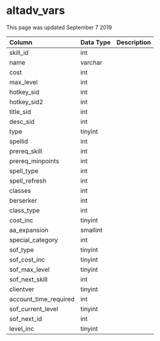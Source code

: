 # altadv\_vars

This page was updated September 7 2019

| Column | Data Type | Description |
| :--- | :--- | :--- |
| skill\_id | int |  |
| name | varchar |  |
| cost | int |  |
| max\_level | int |  |
| hotkey\_sid | int |  |
| hotkey\_sid2 | int |  |
| title\_sid | int |  |
| desc\_sid | int |  |
| type | tinyint |  |
| spellid | int |  |
| prereq\_skill | int |  |
| prereq\_minpoints | int |  |
| spell\_type | int |  |
| spell\_refresh | int |  |
| classes | int |  |
| berserker | int |  |
| class\_type | int |  |
| cost\_inc | tinyint |  |
| aa\_expansion | smallint |  |
| special\_category | int |  |
| sof\_type | tinyint |  |
| sof\_cost\_inc | tinyint |  |
| sof\_max\_level | tinyint |  |
| sof\_next\_skill | int |  |
| clientver | tinyint |  |
| account\_time\_required | int |  |
| sof\_current\_level | tinyint |  |
| sof\_next\_id | int |  |
| level\_inc | tinyint |  |

